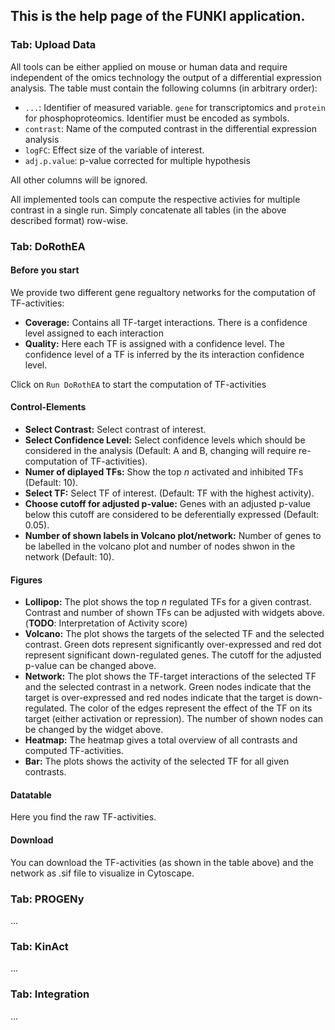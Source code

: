 ## This is the help page of the FUNKI application.
### Tab: Upload Data
All tools can be either applied on mouse or human data and require independent of the omics technology the output of a differential expression analysis. The table must contain the following columns (in arbitrary order): 
 
* `...`: Identifier of measured variable. `gene` for transcriptomics and `protein` for phosphoproteomics. Identifier must be encoded as symbols.
* `contrast`: Name of the computed contrast in the differential expression analysis
* `logFC`: Effect size of the variable of interest. 
* `adj.p.value`: p-value corrected for multiple hypothesis

All other columns will be ignored.

All implemented tools can compute the respective activies for multiple contrast in a single run. Simply concatenate all tables (in the above described format) row-wise.

### Tab: DoRothEA
#### Before you start
We provide two different gene regualtory networks for the computation of TF-activities:

* **Coverage:** Contains all TF-target interactions. There is a confidence level assigned to each interaction
* **Quality:** Here each TF is assigned with a confidence level. The confidence level of a TF is inferred by the its interaction confidence level.

Click on `Run DoRothEA` to start the computation of TF-activities

#### Control-Elements

* **Select Contrast:** Select contrast of interest.
* **Select Confidence Level:** Select confidence levels which should be considered in the analysis (Default: A and B, changing will require re-computation of TF-activities). 
* **Numer of diplayed TFs:** Show the top *n* activated and inhibited TFs (Default: 10).
* **Select TF:** Select TF of interest. (Default: TF with the highest activity).
* **Choose cutoff for adjusted p-value:** Genes with an adjusted p-value below this cutoff are considered to be deferentially expressed (Default: 0.05).
* **Number of shown labels in Volcano plot/network:** Number of genes to be labelled in the volcano plot and number of nodes shwon in the network (Default: 10).

#### Figures
* **Lollipop:** The plot shows the top *n* regulated TFs for a given contrast. Contrast and number of shown TFs can be adjusted with widgets above. (**TODO**: Interpretation of Activity score)
* **Volcano:** The plot shows the targets of the selected TF and the selected contrast. Green dots represent significantly over-expressed and red dot represent significant down-regulated genes. The cutoff for the adjusted p-value can be changed above.
* **Network:** The plot shows the TF-target interactions of the selected TF and the selected contrast in a network. Green nodes indicate that the target is over-expressed and red nodes indicate that the target is down-regulated. The color of the edges represent the effect of the TF on its target (either activation or repression). The number of shown nodes can be changed by the widget above.
* **Heatmap:** The heatmap gives a total overview of all contrasts and computed TF-activities.
* **Bar:** The plots shows the activity of the selected TF for all given contrasts.

#### Datatable
Here you find the raw TF-activities.

#### Download
You can download the TF-activities (as shown in the table above) and the network as .sif file to visualize in Cytoscape.

### Tab: PROGENy
...

### Tab: KinAct
...

### Tab: Integration 
...


